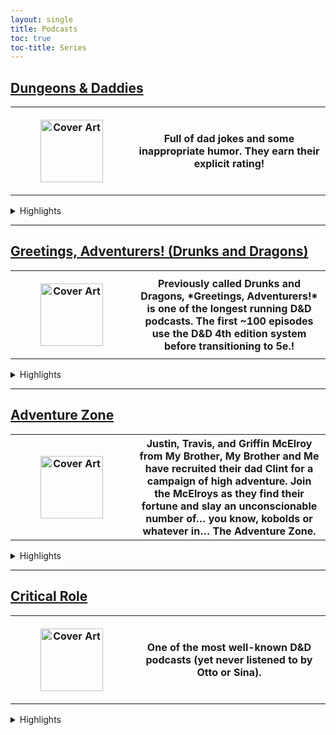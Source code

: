 ```yaml
---
layout: single
title: Podcasts
toc: true
toc-title: Series
---
```


## [Dungeons & Daddies](/dungeons-daddies.md/)

<table class="twoColumn">
    <tbody>
        <tr>
            <th><figure class="">
                <img src="https://sinalewis.github.io/DnD_session/assets/images/dungeons_daddies_season1.png" alt="Cover Art" height="100px">
                </figure></th>
            <th>Full of dad jokes and some inappropriate humor. They earn their explicit rating!</th>
        </tr>
    </tbody>
</table>

<details>
<summary>Highlights</summary>

<h4 id="dungeons-daddies-season-1"> Season 1 (complete, 69 episodes) </h4>

<p>Four dads from our world are flung into a land of high fantasy and magic in a quest to rescue their lost sons.</p>

<h4 id="dungeons-daddies-fetch-quest"> Fetch Quest (complete, 3 episodes) </h4>

<p>Fun between seasons mini-series about 3 dogs and a cat.</p>

<h4 id="dungeons-daddies-season-2"> Season 2 (ongoing, 12 episodes) </h4>

<p>The dad's grandkids are tasked with fixing the world that their grandparents kinda jacked up.</p>

<h4 id="dungeons-daddies-mountains-dadness"> At the Mountains of Dadness (complete, 3 episodes) </h4>

<p>A Patreon/<a href="https://store.dungeonsanddaddies.com/products/at-the-mountains-of-dadness-digital-download">store purchase</a> only horror prequel campaign. Set in 1939 this mini-series follows the grandparents of the Dungeons and Daddies dads as they investigate a missing film crew. Played in the Call of Cthulhu system.</p>

</details>

---

## [Greetings, Adventurers! (Drunks and Dragons)](https://geeklyinc.com/category/drunks-and-dragons/)

<table>
    <tbody>
        <tr>
            <th><figure class="">
                <img src="https://sinalewis.github.io/DnD_session/assets/images/greetings_adventurers.jpeg" alt="Cover Art" height="100px">
                </figure></th>
            <th>Previously called Drunks and Dragons, *Greetings, Adventurers!* is one of the longest running D&D podcasts. The first ~100 episodes use the D&D 4th edition system before transitioning to 5e.!</th>
        </tr>
    </tbody>
</table>

<details>
<summary>Highlights</summary>

<h4 id="greetings-adventurers-campaign-1"> Campaign 1 (complete, 427 episodes)</h4>

<p>Episode 1 begins with Tum Darkblade (Tin Lanning), Thom the Dragonborn (Mike Bachmann), Junpei Iori (Steven Strom), and Aludra (Jennifer Cheek) who find themselves in a very strange situation (engineered by DM Michael DiMauro). With only their wits, the newly formed group must work together to escape certain death and dismemberment in this spooky Halloween themed adventure.</p>

<h4 id="greetings-adventurers-leviathan">  Greetings Adventurers - Leviathan (complete, 10 episodes) </h4>

<p>A side-story interlude hosted by guest DM Fred Greenleaf where 5 adventurers travel deep into a mysterious and unknown underground city, to explore and rescue a team of miners that have recently gone missing.</p>

<h4 id="greetings-adventurers-campaign-2"> Campaign 2 (ongoing, 23 episodes) </h4>

<p>This is a completely brand new campaign set within the world of Campaign 1. No knowledge of Campaign 1 is required to understand and enjoy this campaign, so it's a great place to jump in if you don't want to start a 400+ episode journey.</p>

<p>Episode 0 begins with a group of adventurers of some renown hearing tell of a dragon, a foe for more powerful than they have faced to date, ravaging the lands of House Cromwell. Being that they are as brave as they are heroic they set off to show this beast that you do not mess with the people of this land. And episode 1 continues when the siren call of fate pulls a group of stalwart individuals to the town called Rimeford. Surely this chance encounter will have long lasting ramifications on the realm.</p>

<h4 id="greetings-adventurers-bonus-eps"> Various Bonus Episodes</h4>

</details>

---

## [Adventure Zone]()

<table>
    <tbody>
        <tr>
            <th><figure class="">
                <img src="https://sinalewis.github.io/DnD_session/assets/images/adventure_zone.jpg" alt="Cover Art" height="100px">
                </figure></th>
            <th>Justin, Travis, and Griffin McElroy from <emph>My Brother, My Brother and Me</emph> have recruited their dad Clint for a campaign of high adventure. Join the McElroys as they find their fortune and slay an unconscionable number of… you know, kobolds or whatever in… The Adventure Zone.</th>
        </tr>
    </tbody>
</table>

<details>
<summary>Highlights</summary>

<h4 id="adventure-zone"> The Adventure Zone </h4>

<p>Join in the campaign as Justin (Taako), Travis (Magnus) and Clint (Merle), led by Dungeon Master Griffin, take their first steps into the unknown.</p>

<h4 id="ethersea"> Ethersea </h4>

</details>

---

## [Critical Role]()

<table>
    <tbody>
        <tr>
            <th><figure class="">
                <img src="https://sinalewis.github.io/DnD_session/assets/images/critical_role.jpg" alt="Cover Art" height="100px">
                </figure></th>
            <th>One of the most well-known D&D podcasts (yet never listened to by Otto or Sina).</th>
        </tr>
    </tbody>
</table>

<details>
<summary>Highlights</summary>

    
</details>